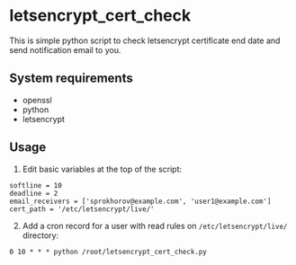 # letsencrypt_cert_check
This is simple python script to check letsencrypt certificate end date and send notification email to you.

## System requirements
- openssl
- python
- letsencrypt

## Usage

1) Edit basic variables at the top of the script:
```
softline = 10
deadline = 2
email_receivers = ['sprokhorov@example.com', 'user1@example.com']
cert_path = '/etc/letsencrypt/live/'
```
2) Add a cron record for a user with read rules on `/etc/letsencrypt/live/` directory:
```
0 10 * * * python /root/letsencrypt_cert_check.py
```
